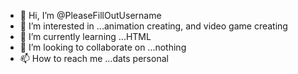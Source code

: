 - 👋 Hi, I’m @PleaseFillOutUsername
- 👀 I’m interested in ...animation creating, and video game creating
- 🌱 I’m currently learning ...HTML
- 💞️ I’m looking to collaborate on ...nothing
- 📫 How to reach me ...dats personal

<!---
PleaseFillOutUsername/PleaseFillOutUsername is a ✨ special ✨ repository because its `README.md` (this file) appears on your GitHub profile.
You can click the Preview link to take a look at your changes.
--->
